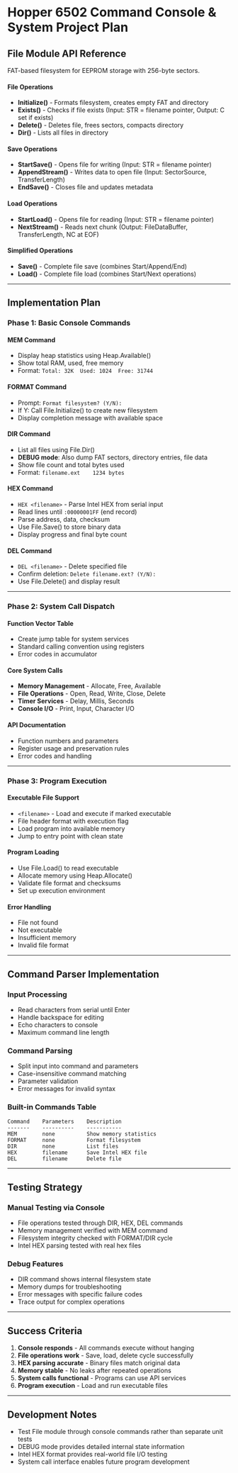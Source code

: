 # Hopper 6502 Command Console & System Project Plan

## File Module API Reference
FAT-based filesystem for EEPROM storage with 256-byte sectors.

#### File Operations
- **Initialize()** - Formats filesystem, creates empty FAT and directory
- **Exists()** - Checks if file exists (Input: STR = filename pointer, Output: C set if exists)
- **Delete()** - Deletes file, frees sectors, compacts directory
- **Dir()** - Lists all files in directory

#### Save Operations
- **StartSave()** - Opens file for writing (Input: STR = filename pointer)
- **AppendStream()** - Writes data to open file (Input: SectorSource, TransferLength)
- **EndSave()** - Closes file and updates metadata

#### Load Operations  
- **StartLoad()** - Opens file for reading (Input: STR = filename pointer)
- **NextStream()** - Reads next chunk (Output: FileDataBuffer, TransferLength, NC at EOF)

#### Simplified Operations
- **Save()** - Complete file save (combines Start/Append/End)
- **Load()** - Complete file load (combines Start/Next operations)

---

## Implementation Plan

### Phase 1: Basic Console Commands

#### MEM Command
- Display heap statistics using Heap.Available()
- Show total RAM, used, free memory
- Format: `Total: 32K  Used: 1024  Free: 31744`

#### FORMAT Command
- Prompt: `Format filesystem? (Y/N):`
- If Y: Call File.Initialize() to create new filesystem
- Display completion message with available space

#### DIR Command
- List all files using File.Dir()
- **DEBUG mode**: Also dump FAT sectors, directory entries, file data
- Show file count and total bytes used
- Format: `filename.ext    1234 bytes`

#### HEX Command
- `HEX <filename>` - Parse Intel HEX from serial input
- Read lines until `:00000001FF` (end record)
- Parse address, data, checksum
- Use File.Save() to store binary data
- Display progress and final byte count

#### DEL Command  
- `DEL <filename>` - Delete specified file
- Confirm deletion: `Delete filename.ext? (Y/N):`
- Use File.Delete() and display result

---

### Phase 2: System Call Dispatch

#### Function Vector Table
- Create jump table for system services
- Standard calling convention using registers
- Error codes in accumulator

#### Core System Calls
- **Memory Management** - Allocate, Free, Available
- **File Operations** - Open, Read, Write, Close, Delete
- **Timer Services** - Delay, Millis, Seconds
- **Console I/O** - Print, Input, Character I/O

#### API Documentation
- Function numbers and parameters
- Register usage and preservation rules
- Error codes and handling

---

### Phase 3: Program Execution

#### Executable File Support
- `<filename>` - Load and execute if marked executable
- File header format with execution flag
- Load program into available memory
- Jump to entry point with clean state

#### Program Loading
- Use File.Load() to read executable
- Allocate memory using Heap.Allocate()
- Validate file format and checksums
- Set up execution environment

#### Error Handling
- File not found
- Not executable
- Insufficient memory
- Invalid file format

---

## Command Parser Implementation

### Input Processing
- Read characters from serial until Enter
- Handle backspace for editing
- Echo characters to console
- Maximum command line length

### Command Parsing
- Split input into command and parameters
- Case-insensitive command matching
- Parameter validation
- Error messages for invalid syntax

### Built-in Commands Table
```
Command    Parameters    Description
-------    ----------    -----------
MEM        none          Show memory statistics
FORMAT     none          Format filesystem
DIR        none          List files  
HEX        filename      Save Intel HEX file
DEL        filename      Delete file
```

---

## Testing Strategy

### Manual Testing via Console
- File operations tested through DIR, HEX, DEL commands
- Memory management verified with MEM command
- Filesystem integrity checked with FORMAT/DIR cycle
- Intel HEX parsing tested with real hex files

### Debug Features
- DIR command shows internal filesystem state
- Memory dumps for troubleshooting
- Error messages with specific failure codes
- Trace output for complex operations

---

## Success Criteria

1. **Console responds** - All commands execute without hanging
2. **File operations work** - Save, load, delete cycle successfully
3. **HEX parsing accurate** - Binary files match original data
4. **Memory stable** - No leaks after repeated operations
5. **System calls functional** - Programs can use API services
6. **Program execution** - Load and run executable files

---

## Development Notes

- Test File module through console commands rather than separate unit tests
- DEBUG mode provides detailed internal state information
- Intel HEX format provides real-world file I/O testing
- System call interface enables future program development